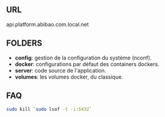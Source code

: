 ## URL
api.platform.abibao.com.local.net

## FOLDERS
- __config__: gestion de la configuration du système (nconf).
- __docker__: configurations par défaut des containers dockers.
- __server__: code source de l'application.
- __volumes__: les volumes docker, du classique.

## FAQ
```sh
sudo kill `sudo lsof -t -i:5432`
```
